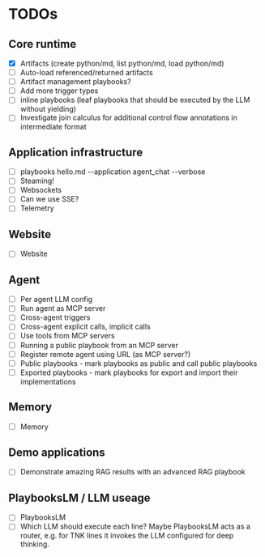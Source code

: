 # TODOs

## Core runtime
- [x] Artifacts (create python/md, list python/md, load python/md)
- [ ] Auto-load referenced/returned artifacts
- [ ] Artifact management playbooks?
- [ ] Add more trigger types
- [ ] inline playbooks (leaf playbooks that should be executed by the LLM without yielding)
- [ ] Investigate join calculus for additional control flow annotations in intermediate format

## Application infrastructure
- [ ] playbooks hello.md --application agent_chat --verbose
- [ ] Steaming!
- [ ] Websockets
- [ ] Can we use SSE?
- [ ] Telemetry

## Website
- [ ] Website

## Agent
- [ ] Per agent LLM config
- [ ] Run agent as MCP server
- [ ] Cross-agent triggers
- [ ] Cross-agent explicit calls, implicit calls
- [ ] Use tools from MCP servers
- [ ] Running a public playbook from an MCP server
- [ ] Register remote agent using URL (as MCP server?)
- [ ] Public playbooks - mark playbooks as public and call public playbooks
- [ ] Exported playbooks - mark playbooks for export and import their implementations

## Memory
- [ ] Memory

## Demo applications
- [ ] Demonstrate amazing RAG results with an advanced RAG playbook

## PlaybooksLM / LLM useage
- [ ] PlaybooksLM
- [ ] Which LLM should execute each line? Maybe PlaybooksLM acts as a router, e.g. for TNK lines it invokes the LLM configured for deep thinking.
